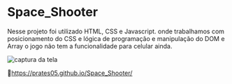# Space_Shooter
Nesse projeto foi  utilizado HTML, CSS e Javascript. onde trabalhamos com posicionamento do CSS e lógica de programação e manipulação do DOM  e Array o jogo não tem a  funcionalidade para celular ainda.


![captura da tela](https://user-images.githubusercontent.com/88858124/165189044-a62da668-5243-44d4-8155-7e98f7d50f39.png)

🔗https://prates05.github.io/Space_Shooter/
